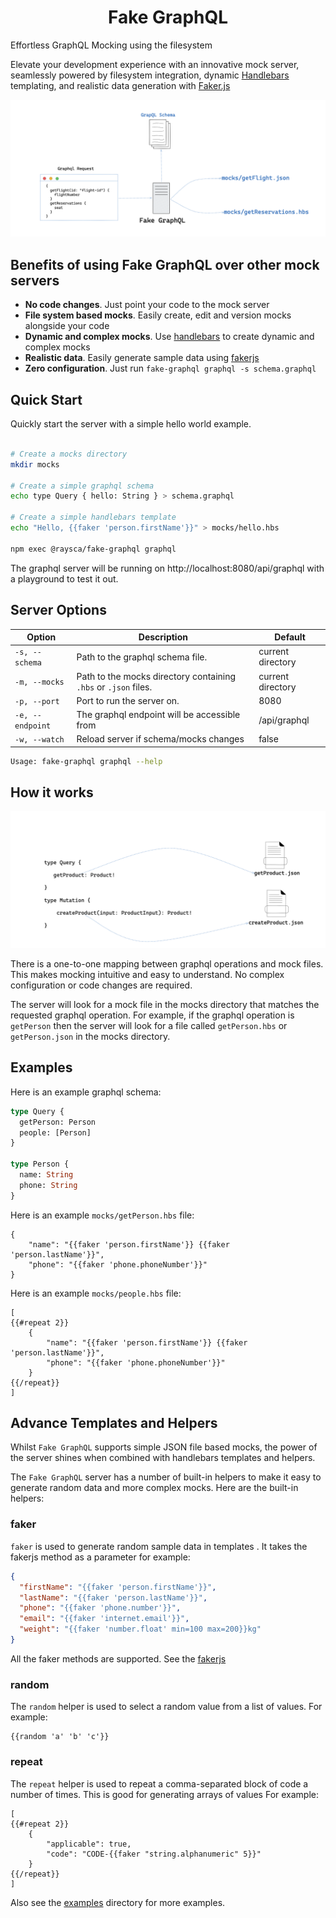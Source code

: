 <h1 align="center">Fake GraphQL</h1
<p align="center">Effortless GraphQL Mocking using the filesystem</p>

Elevate your development experience with an innovative mock server, seamlessly
powered by filesystem integration, dynamic
[Handlebars](https://handlebarsjs.com/) templating, and realistic data
generation with [Faker.js](https://fakerjs.dev/)

![Architecture](architecture.png "Architecture")

## Benefits of using Fake GraphQL over other mock servers

- **No code changes**. Just point your code to the mock server
- **File system based mocks**. Easily create, edit and version mocks alongside
  your code
- **Dynamic and complex mocks**. Use [handlebars](https://handlebarsjs.com/) to
  create dynamic and complex mocks
- **Realistic data**. Easily generate sample data using [fakerjs](https://fakerjs.dev/)
- **Zero configuration**. Just run `fake-graphql graphql -s schema.graphql`

## Quick Start

Quickly start the server with a simple hello world example.

```bash

# Create a mocks directory
mkdir mocks

# Create a simple graphql schema
echo type Query { hello: String } > schema.graphql

# Create a simple handlebars template
echo "Hello, {{faker 'person.firstName'}}" > mocks/hello.hbs

npm exec @raysca/fake-graphql graphql
```

The graphql server will be running on http://localhost:8080/api/graphql with a
playground to test it out.

## Server Options

| Option           | Description                                                     | Default           |
| ---------------- | --------------------------------------------------------------- | ----------------- |
| `-s, --schema`   | Path to the graphql schema file.                                | current directory |
| `-m, --mocks`    | Path to the mocks directory containing `.hbs` or `.json` files. | current directory |
| `-p, --port`     | Port to run the server on.                                      | 8080              |
| `-e, --endpoint` | The graphql endpoint will be accessible from                    | /api/graphql      |
| `-w, --watch`    | Reload server if schema/mocks changes                           | false             |

```bash
Usage: fake-graphql graphql --help
```

## How it works

![How it works](how-it-works.png "How it works")

There is a one-to-one mapping between graphql operations and mock files. This makes mocking intuitive and easy to understand. No complex configuration or code changes are required.

The server will look for a mock file in the mocks directory that matches the requested graphql operation. For example, if the graphql operation is `getPerson` then the server will look for a file called `getPerson.hbs` or `getPerson.json` in the mocks directory.

## Examples

Here is an example graphql schema:

```graphql
type Query {
  getPerson: Person
  people: [Person]
}

type Person {
  name: String
  phone: String
}
```

Here is an example `mocks/getPerson.hbs` file:

```text
{
    "name": "{{faker 'person.firstName'}} {{faker 'person.lastName'}}",
    "phone": "{{faker 'phone.phoneNumber'}}"
}
```

Here is an example `mocks/people.hbs` file:

```text
[
{{#repeat 2}}
    {
        "name": "{{faker 'person.firstName'}} {{faker 'person.lastName'}}",
        "phone": "{{faker 'phone.phoneNumber'}}"
    }
{{/repeat}}
]
```

## Advance Templates and Helpers

Whilst `Fake GraphQL` supports simple JSON file based mocks, the power of the
server shines when combined with handlebars templates and helpers.

The `Fake GraphQL` server has a number of built-in helpers to make it easy to generate random
data and more complex mocks. Here are the built-in helpers:

### faker

`faker` is used to generate random sample data in templates . It takes the fakerjs method as a parameter for example:

```json
{
  "firstName": "{{faker 'person.firstName'}}",
  "lastName": "{{faker 'person.lastName'}}",
  "phone": "{{faker 'phone.number'}}",
  "email": "{{faker 'internet.email'}}",
  "weight": "{{faker 'number.float' min=100 max=200}}kg"
}
```

All the faker methods are supported. See the [fakerjs](https://fakerjs.dev/)

### random

The `random` helper is used to select a random value from a list of values. For
example:

```text
{{random 'a' 'b' 'c'}}
```

### repeat

The `repeat` helper is used to repeat a comma-separated block of code a number
of times. This is good for generating arrays of values For example:

```text
[
{{#repeat 2}}
    {
        "applicable": true,
        "code": "CODE-{{faker "string.alphanumeric" 5}}"
    }
{{/repeat}}
]
```

Also see the [examples](examples) directory for more examples.